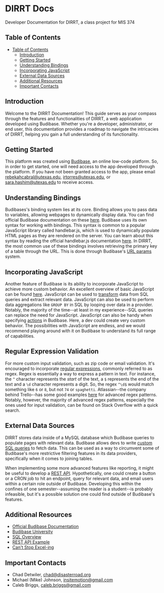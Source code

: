 # DIRRT Docs
Developer Documentation for DIRRT, a class project for MIS 374

## Table of Contents <a name="table-of-contents">
- [Table of Contents ](#table-of-contents-)
  - [Introduction ](#introduction)
  - [Getting Started ](#getting-started)
  - [Understanding Bindings](#bindings)
  - [Incorporating JavaScript](#incorporating-js)
  - [External Data Sources](#external-data-sources)
  - [Additional Resources](#additional-resources)
  - [Important Contacts](#important-contacts)

## Introduction <a name="introduction"></a>
Welcome to the DIRRT Documentation! This guide serves as your compass 
through the features and functionalities of DIRRT, a web application 
developed using Budibase. Whether you're a developer, administrator, or 
end user, this documentation provides a roadmap to navigate the 
intricacies of DIRRT, helping you gain a full understanding of its 
functionality.

## Getting Started <a name="getting-started"></a>
This platform was created using [Budibase](https://budibase.com/), an 
online low-code platform. So, in order to get started, one will need 
access to the app developed through the platform. If you have not been 
granted access to the app, please email 
[rebekahcabral@utexas.edu](mailto:rebekahcabral@utexas.edu?subject=DIRRT&nbsp;Budibase&nbsp;), 
[irtorres@utexas.edu](mailto:irtorres@utexas.edu?subject=DIRRT&nbsp;Budibase&nbsp;), 
or 
[sara.hashim@utexas.edu](mailto:sara.hashim@utexas.edu?subject=DIRRT&nbsp;Budibase&nbsp;) 
to receive access.

## Understanding Bindings <a name="bindings"></a>
Budibases's binding system lies at its core. Binding allows you to pass 
data to variables, allowing  webpages to dynamically display data. You can 
find official Budibase documentation on these 
[here](https://docs.budibase.com/docs/introduction-to-bindings). Budibase 
uses its own syntax for working with bindings. This syntax is common to a 
popular JavaScript library called handlebar.js, which is used to 
dynamically populate HTML pages as they are rendered on the server. You 
can learn about this syntax by reading the official handlebar.js 
documentation [here](https://handlebarsjs.com/). In DIRRT, the most common 
use of these bindings involves retrieving the primary key of a 
table through the URL. This is done through Budibase's [URL 
params](https://docs.budibase.com/docs/url-parameters) system. 

## Incorporating JavaScript <a name="incorporating-js"></a>
Another feature of Budibase is its ability to incorporate JavaScript to 
achieve more custom behavior. An excellent overview of basic JavaScript 
can be found [here](https://www.w3schools.com/js/). JavaScript can be used 
to [transform](https://docs.budibase.com/docs/transformers) data from SQL 
queries and extract relevant data. JavaScript can also be used to perform 
data aggregations like `GROUP BY` in SQL by looping over data in a 
provider. Notably, the majority of the time--at least in my 
experience--SQL queries can replace the need for JavaScript. JavaScript 
can also be handy when specifying 
[actions](https://docs.budibase.com/docs/actions) in Budibase. Here, a dev 
could create very custom behavior. The possibilities with JavaScript are 
endless, and we would recommend playing around with it on Budibase to 
understand its full range of capabilities.

## Regular Expression Validation <a name="regex-validation"></a>
For more custom input validation, such as zip code or email validation. 
It's encouraged to incorporate [regular 
expressions](https://www.regular-expressions.info/#:~:text=A%20regular%20expression%20(regex%20or,files%20in%20a%20file%20manager.)), 
commonly referred to as regex. Regex is essentially a way to express a 
pattern in text. For instance, the `^` character represents the *start* of 
the text, a `$` represents the end of the text and a `\d` character represents a 
digit. So, the regex `^\d$` would match something like `6` or `8`, but not 
`74` or `spaghetti`. Atlassian--the company behind Trello--has some good 
examples 
[here](https://confluence.atlassian.com/proforma/regex-validation-1087521274.html) 
for advanced regex patterns. Notably, however, the majority of advanced 
regex patterns, especially the ones used for input validation, can be 
found on Stack Overflow with a quick search. 

## External Data Sources <a name="external-data-sources"></a>
DIRRT stores data inside of a MySQL database which Budibase queries to 
populate pages with relevant data. Budibase allows devs to write [custom 
SQL queries](https://docs.budibase.com/docs/mysql-mariadb) to fetch data. 
This can be used as a way to circumvent some of Budibase's more 
restrictive filtering features in its data providers, specifically when it 
comes to joining tables. 

When implementing some more advanced features like reporting, it might be 
useful to develop a [REST 
API](https://www.ibm.com/topics/rest-apis#:~:text=the%20next%20step-,What%20is%20a%20REST%20API%3F,representational%20state%20transfer%20architectural%20style.). 
Hypothetically, one could create a button or a CRON job to hit an 
endpoint, query for relevant data, and email users within a certain role 
outside of Budibase. Developing this within the confines of one 
semester--assuming the reader is a student--is probably infeasible, but 
it's a possible solution one could find outside of Budibase's features.

## Additional Resources <a name="additional-resources"></a>
- [Official Budibase 
Documentation](https://docs.budibase.com/docs/what-is-budibase)
- [Budibase 
University](https://www.youtube.com/watch?v=I2xvZPIv4IQ&list=PLEel-MMkFaJltK_jpKouKTCRht49FflKO)
- [SQL Overview](https://www.w3schools.com/mysql/mysql_sql.asp)
- [REST API Example](https://github.com/sundowndev/express-api-example)
- [Can't Stop Excel-ing](https://www.youtube.com/watch?v=YYl-EbgDHhg)

## Important Contacts <a name="important-contacts"></a>
- Chad Detwiler, chad@disasterroad.org
- Michael (Mike) Johnson, insitemotion@gmail.com
- Caleb Briggs, caleb.briggs@gmail.com
